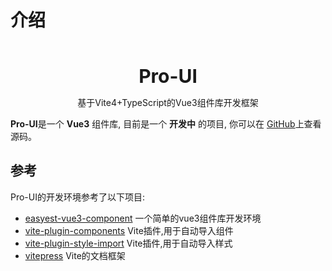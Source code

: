 # 介绍

<br />
<br />
<div style="text-align:center">
<b style="font-size:30px">Pro-UI</b>
<p>基于Vite4+TypeScript的Vue3组件库开发框架</p>
</div>

**Pro-UI**是一个 **Vue3** 组件库, 目前是一个 **开发中** 的项目, 你可以在 [GitHub](https://github.com/Pros-UI/pro)上查看源码。

## 参考
Pro-UI的开发环境参考了以下项目:
- [easyest-vue3-component](https://easyestui.github.io/easyest/) 一个简单的vue3组件库开发环境
- [vite-plugin-components]() Vite插件,用于自动导入组件
- [vite-plugin-style-import]() Vite插件,用于自动导入样式
- [vitepress]() Vite的文档框架